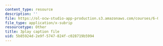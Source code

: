 ```yaml
---
content_type: resource
description: ''
file: https://ol-ocw-studio-app-production.s3.amazonaws.com/courses/6-004-computation-structures-spring-2017/5b85924d2e9f5747824fc028719b5994_v-5w8ZDIa4w.vtt
file_type: application/x-subrip
resourcetype: Other
title: 3play caption file
uid: 5b85924d-2e9f-5747-824f-c028719b5994
---
```

